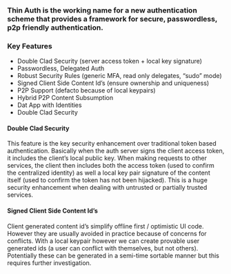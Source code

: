 ### Thin Auth is the working name for a new authentication scheme that provides a framework for secure, passwordless, p2p friendly authentication.

### Key Features
- Double Clad Security (server access token + local key signature)
- Passwordless, Delegated Auth
- Robust Security Rules (generic MFA, read only delegates, “sudo” mode)
- Signed Client Side Content Id’s (ensure ownership and uniqueness)
- P2P Support (defacto because of local keypairs)
- Hybrid P2P Content Subsumption
- Dat App with Identities
- Double Clad Security

#### Double Clad Security
This feature is the key security enhancement over traditional token based authentication. Basically when the auth server signs the client access token, it includes the client’s local public key. When making requests to other services, the client then includes both the access token (used to confirm the centralized identity) as well a local key pair signature of the content itself (used to confirm the token has not been hijacked). This is a huge security enhancement when dealing with untrusted or partially trusted services.

#### Signed Client Side Content Id’s
Client generated content id’s simplify offline first / optimistic UI code. However they are usually avoided in practice because of concerns for conflicts. With a local keypair however we can create provable user generated ids (a user can conflict with themselves, but not others). Potentially these can be generated in a semi-time sortable manner but this requires further investigation.
